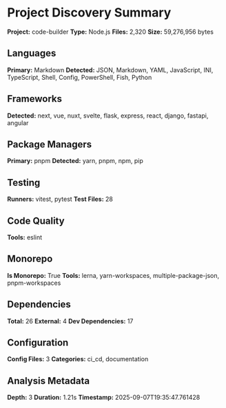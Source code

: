 # Project Discovery Summary

**Project:** code-builder
**Type:** Node.js
**Files:** 2,320
**Size:** 59,276,956 bytes

## Languages
**Primary:** Markdown
**Detected:** JSON, Markdown, YAML, JavaScript, INI, TypeScript, Shell, Config, PowerShell, Fish, Python

## Frameworks
**Detected:** next, vue, nuxt, svelte, flask, express, react, django, fastapi, angular

## Package Managers
**Primary:** pnpm
**Detected:** yarn, pnpm, npm, pip

## Testing
**Runners:** vitest, pytest
**Test Files:** 28

## Code Quality
**Tools:** eslint

## Monorepo
**Is Monorepo:** True
**Tools:** lerna, yarn-workspaces, multiple-package-json, pnpm-workspaces

## Dependencies
**Total:** 26
**External:** 4
**Dev Dependencies:** 17

## Configuration
**Config Files:** 3
**Categories:** ci_cd, documentation

## Analysis Metadata
**Depth:** 3
**Duration:** 1.21s
**Timestamp:** 2025-09-07T19:35:47.761428
